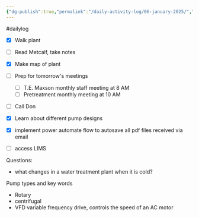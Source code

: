 ```yaml
---
{"dg-publish":true,"permalink":"/daily-activity-log/06-january-2025/","noteIcon":"","created":"2025-01-06T07:38:11.413-06:00"}
---
```


#dailylog
- [x] Walk plant
- [ ] Read Metcalf, take notes
- [x] Make map of plant
- [ ] Prep for tomorrow's meetings
	- [ ] T.E. Maxson monthly staff meeting at 8 AM
	- [ ] Pretreatment monthly meeting at 10 AM
- [ ] Call Don
- [x] Learn about different pump designs
- [x] implement power automate flow to autosave all pdf files received via email
- [ ] access LIMS


Questions:
- what changes in a water treatment plant when it is cold?

Pump types and key words
- Rotary
- centrifugal
- VFD variable frequency drive, controls the speed of an AC motor